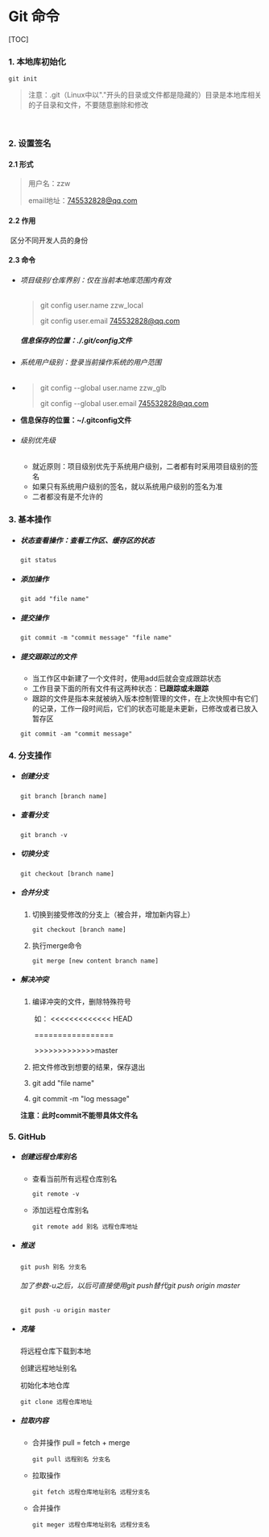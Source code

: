 # Git 命令

[TOC]

### 1. 本地库初始化

```
git init
```

> 注意：.git（Linux中以"."开头的目录或文件都是隐藏的）目录是本地库相关的子目录和文件，不要随意删除和修改  

<br>

### 2. 设置签名

#### 2.1 形式

> 用户名：zzw
>
> email地址：745532828@qq.com

#### 2.2 作用

​	区分不同开发人员的身份

#### 2.3 命令

- ###### 项目级别/仓库界别：仅在当前本地库范围内有效

  > git config user.name zzw_local
  >
  > git config user.email 745532828@qq.com

  ##### 信息保存的位置：./.git/config文件

  

- ###### 系统用户级别：登录当前操作系统的用户范围

- > git config --global user.name zzw_glb
  >
  > git config --global user.email 745532828@qq.com

- **信息保存的位置：~/.gitconfig文件**



- ###### 级别优先级

  - 就近原则：项目级别优先于系统用户级别，二者都有时采用项目级别的签名
  - 如果只有系统用户级别的签名，就以系统用户级别的签名为准
  - 二者都没有是不允许的



### 3. 基本操作

- ##### 状态查看操作：查看工作区、缓存区的状态

  ``` git status
  git status
  ```

- ##### 添加操作

  ```
  git add "file name"
  ```

- ##### 提交操作

  ```
  git commit -m "commit message" "file name"
  ```

- ##### 提交跟踪过的文件

  - 当工作区中新建了一个文件时，使用add后就会变成跟踪状态
  - 工作目录下面的所有文件有这两种状态：**已跟踪或未跟踪**
  - 跟踪的文件是指本来就被纳入版本控制管理的文件，在上次快照中有它们的记录，工作一段时间后，它们的状态可能是未更新，已修改或者已放入暂存区

  ```
  git commit -am "commit message"
  ```

  

### 4. 分支操作

- ##### 创建分支

  ```
  git branch [branch name]
  ```

- ##### 查看分支

  ```
  git branch -v
  ```

- ##### 切换分支

  ```
  git checkout [branch name]
  ```

- ##### 合并分支

  1. 切换到接受修改的分支上（被合并，增加新内容上）

     ```
     git checkout [branch name]
     ```

  2. 执行merge命令

     ```
     git merge [new content branch name]
     ```

- ##### 解决冲突

  1. 编译冲突的文件，删除特殊符号

     ​	如： <<<<<<<<<<<<< HEAD 

     ​			=================

     ​			>>>>>>>>>>>>>master

  2. 把文件修改到想要的结果，保存退出
  3. git add "file name"
  4. git commit -m "log message"

  **注意：此时commit不能带具体文件名**



### 5. GitHub

- ##### 创建远程仓库别名

  - 查看当前所有远程仓库别名

    ```
    git remote -v 
    ```

  - 添加远程仓库别名

    ```
    git remote add 别名 远程仓库地址
    ```

- ##### 推送

  ```
  git push 别名 分支名
  ```

  ###### 加了参数-u之后，以后可直接使用git push替代git push origin master

  ```
  git push -u origin master
  ```

- ##### 克隆

  将远程仓库下载到本地

  创建远程地址别名

  初始化本地仓库

  ```
  git clone 远程仓库地址
  ```

- ##### 拉取内容

  - 合并操作 pull = fetch + merge 

    ```
    git pull 远程别名 分支名
    ```

  - 拉取操作 

    ```
    git fetch 远程仓库地址别名 远程分支名
    ```

  - 合并操作 

    ```
    git meger 远程仓库地址别名 远程分支名
    ```

    

  

